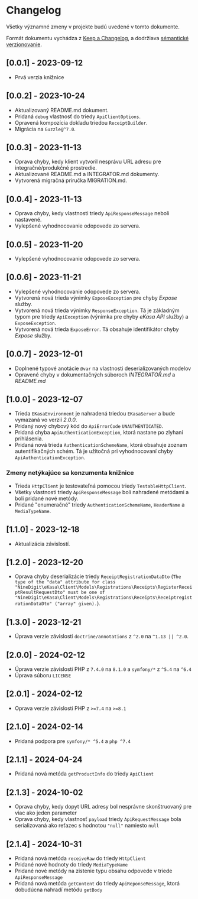# Changelog

Všetky významné zmeny v projekte budú uvedené v tomto dokumente.

Formát dokumentu vychádza z [Keep a Changelog](https://keepachangelog.com/en/1.0.0/),
a dodržiava [sémantické verzionovanie](https://semver.org/spec/v2.0.0.html).

## [0.0.1] - 2023-09-12
 - Prvá verzia knižnice

## [0.0.2] - 2023-10-24
 - Aktualizovaný README.md dokument.
 - Pridaná `debug` vlastnosť do triedy `ApiClientOptions`.
 - Opravená kompozícia dokladu triedou `ReceiptBuilder`.
 - Migrácia na `Guzzle@^7.0`.

## [0.0.3] - 2023-11-13
 - Oprava chyby, kedy klient vytvoril nesprávu URL adresu pre integračné/produkčné prostredie.
 - Aktualizované README.md a INTEGRATOR.md dokumenty.
 - Vytvorená migračná príručka MIGRATION.md.

## [0.0.4] - 2023-11-13
 - Oprava chyby, kedy vlastnosti triedy `ApiResponseMessage` neboli nastavené.
 - Vylepšené vyhodnocovanie odopovede zo servera.

## [0.0.5] - 2023-11-20
 - Vylepšené vyhodnocovanie odopovede zo servera.

## [0.0.6] - 2023-11-21
 - Vylepšené vyhodnocovanie odopovede zo servera.
 - Vytvorená nová trieda výnimky `ExposeException` pre chyby *Expose* služby.
 - Vytvorená nová trieda výnimky `ResponseException`. Tá je základným typom pre triedy `ApiException` (výnimka pre chyby *eKasa API* služby) a `ExposeException`.
 - Vytvorená nová trieda `ExposeError`. Tá obsahuje identifikátor chyby *Expose* služby.

## [0.0.7] - 2023-12-01
 - Doplnené typové anotácie `@var` na vlastnosti deserializovaných modelov
 - Opravené chyby v dokumentačných súboroch *INTEGRATOR.md* a *README.md*

## [1.0.0] - 2023-12-07
 - Trieda `EKasaEnvironment` je nahradená triedou `EKasaServer` a bude vymazaná vo verzií *2.0.0*.
 - Pridaný nový chybový kód do `ApiErrorCode` `UNAUTHENTICATED`.
 - Pridaná chyba `ApiAuthenticationException`, ktorá nastane po zlyhaní prihlásenia.
 - Pridaná nová trieda `AuthenticationSchemeName`, ktorá obsahuje zoznam autentifikačných schém. Tá je užitočná pri vyhodnocovaní chyby `ApiAuthenticationException`.

### Zmeny netýkajúce sa konzumenta knižnice
 - Trieda `HttpClient` je testovateľná pomocou triedy `TestableHttpClient`.
 - Všetky vlastnosti triedy `ApiResponseMessage` boli nahradené metódami a boli pridané nové metódy.
 - Pridané "enumeračné" triedy `AuthenticationSchemeName`, `HeaderName` a `MediaTypeName`.

## [1.1.0] - 2023-12-18
 - Aktualizácia závislostí.

## [1.2.0] - 2023-12-20
 - Oprava chyby deserializácie triedy `ReceiptRegistrationDataDto` (`The type of the "data" attribute for class "NineDigit\eKasa\Client\Models\Registrations\Receipts\RegisterReceiptResultRequestDto" must be one of "NineDigit\eKasa\Client\Models\Registrations\Receipts\ReceiptregistrationDataDto" ("array" given).`).

## [1.3.0] - 2023-12-21
 - Úprava verzie závislosti `doctrine/annotations` z `^2.0` na `^1.13 || ^2.0`.

## [2.0.0] - 2024-02-12
 - Úprava verzie závislosti PHP z `7.4.0` na `8.1.0` a `symfony/*` z `^5.4` na `^6.4`
 - Úprava súboru `LICENSE`

## [2.0.1] - 2024-02-12
 - Oprava verzie závislosti PHP z `>=7.4` na `>=8.1`

## [2.1.0] - 2024-02-14
 - Pridaná podpora pre `symfony/* ^5.4` a `php ^7.4`

## [2.1.1] - 2024-04-24
 - Pridaná nová metóda `getProductInfo` do triedy `ApiClient`

## [2.1.3] - 2024-10-02
 - Oprava chyby, kedy dopyt URL adresy bol nesprávne skonštruovaný pre viac ako jeden parameter
 - Oprava chyby, kedy vlastnosť `payload` triedy `ApiRequestMessage` bola serializovaná ako reťazec s hodnotou `"null"` namiesto `null`

## [2.1.4] - 2024-10-31
 - Pridaná nová metóda `receiveRaw` do triedy `HttpClient`
 - Pridané nové hodnoty do triedy `MediaTypeName`
 - Pridané nové metódy na zistenie typu obsahu odpovede v triede `ApiResponseMessage`
 - Pridaná nová metóda `getContent` do triedy `ApiReponseMessage`, ktorá dobudúcna nahradí metódu `getBody`